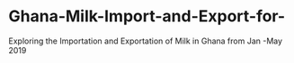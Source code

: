 # Ghana-Milk-Import-and-Export-for-
Exploring the Importation and Exportation of Milk in Ghana from Jan -May 2019
